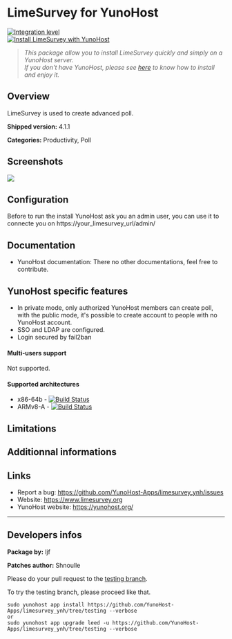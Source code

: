 # LimeSurvey for YunoHost

[![Integration level](https://dash.yunohost.org/integration/limesurvey.svg)](https://ci-apps.yunohost.org/jenkins/job/limesurvey%20%28Community%29/lastBuild/consoleFull)  
[![Install LimeSurvey with YunoHost](https://install-app.yunohost.org/install-with-yunohost.png)](https://install-app.yunohost.org/?app=limesurvey)

> *This package allow you to install LimeSurvey quickly and simply on a YunoHost server.  
If you don't have YunoHost, please see [here](https://yunohost.org/#/install) to know how to install and enjoy it.*

## Overview
LimeSurvey is used to create advanced poll.

**Shipped version:** 4.1.1

**Categories:** Productivity, Poll

## Screenshots

![](https://www.limesurvey.org/images/news/LimeSurvey3Beta/generalsettings.PNG)

## Configuration

Before to run the install YunoHost ask you an admin user, you can use it to connecte you on https://your_limesurvey_url/admin/

## Documentation

* YunoHost documentation: There no other documentations, feel free to contribute.

## YunoHost specific features


* In private mode, only authorized YunoHost members can create poll, with the public mode, it's possible to create account to people with no YunoHost account. 
* SSO and LDAP are configured.
* Login secured by fail2ban

#### Multi-users support

Not supported.

#### Supported architectures

* x86-64b - [![Build Status](https://ci-apps.yunohost.org/jenkins/job/leed%20(Community)/badge/icon)](https://ci-apps.yunohost.org/jenkins/job/limesurvey%20(Community)/)
* ARMv8-A - [![Build Status](https://ci-apps.yunohost.org/jenkins/job/leed%20(Community)%20(%7EARM%7E)/badge/icon)](https://ci-apps.yunohost.org/jenkins/job/limesurvey%20(Community)%20(%7EARM%7E)/)

## Limitations

## Additionnal informations

## Links

 * Report a bug: https://github.com/YunoHost-Apps/limesurvey_ynh/issues
 * Website: https://www.limesurvey.org
 * YunoHost website: https://yunohost.org/

---

Developers infos
----------------

**Package by:** ljf

**Patches author:** Shnoulle

Please do your pull request to the [testing branch](https://github.com/YunoHost-Apps/limesurvey_ynh/tree/testing).

To try the testing branch, please proceed like that.
```
sudo yunohost app install https://github.com/YunoHost-Apps/limesurvey_ynh/tree/testing --verbose
or
sudo yunohost app upgrade leed -u https://github.com/YunoHost-Apps/limesurvey_ynh/tree/testing --verbose
```

